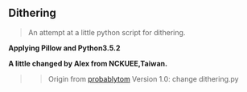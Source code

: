 ## Dithering ##

>An attempt at a little python script for dithering.

**Applying Pillow and Python3.5.2**

**A little changed by Alex from NCKUEE,Taiwan.**

>>Origin from [probablytom](https://github.com/probablytom/dithering)
>>Version 1.0: change dithering.py

